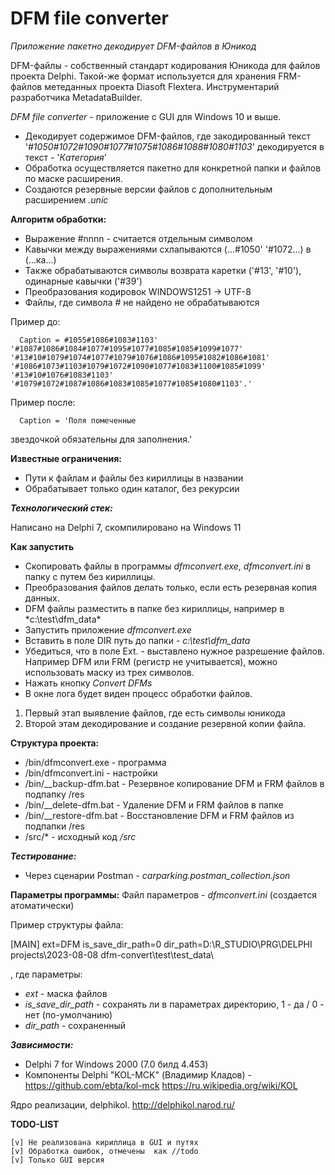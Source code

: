 # DFM file converter
*Приложение пакетно декодирует DFM-файлов в Юникод*

DFM-файлы - собственный стандарт кодирования Юникода для файлов проекта Delphi. Такой-же формат используется для хранения FRM-файлов метеданных проекта Diasoft Flextera. Инструментарий разработчика MetadataBuilder.

*DFM file converter* - приложение с GUI для Windows 10 и выше. 
* Декодирует содержимое DFM-файлов, где закодированный текст '*#1050#1072#1090#1077#1075#1086#1088#1080#1103*' декодируется в текст - '*Категория*'
* Обработка осуществляется пакетно для конкретной папки и файлов по маске расширения.
* Создаются резервные версии файлов с дополнительным расширением *.unic*

**Алгоритм обработки:**

* Выражение #nnnn - считается отдельным символом
* Кавычки между выражениями схлапываются (...#1050' '#1072...) в (...ка...)
* Также обрабатываются символы возврата каретки ('#13', '#10'), одинарные кавычки ('#39')
* Преобразования кодировок WINDOWS1251 -> UTF-8
* Файлы, где символа # не найдено не обрабатываются

Пример до:

      Caption = #1055#1086#1083#1103' '#1087#1086#1084#1077#1095#1077#1085#1085#1099#1077' '#13#10#1079#1074#1077#1079#1076#1086#1095#1082#1086#1081' '#1086#1073#1103#1079#1072#1090#1077#1083#1100#1085#1099' '#13#10#1076#1083#1103' '#1079#1072#1087#1086#1083#1085#1077#1085#1080#1103'.'


Пример после:

      Caption = 'Поля помеченные 
звездочкой обязательны 
для заполнения.'

**Известные ограничения:**
* Пути к файлам и файлы без кириллицы в названии
* Обрабатывает только один каталог, без рекурсии


***Технологический стек:***

Написано на Delphi 7, скомпилировано на Windows 11

**Как запустить**
* Скопировать файлы в программы *dfmconvert.exe*, *dfmconvert.ini* в папку с путем без кириллицы.
* Преобразования файлов делать только, если есть резервная копия данных.
* DFM файлы разместить в папке без кириллицы, например в *c:\test\dfm_data\*
* Запустить приложение *dfmconvert.exe*
* Вставить в поле DIR путь до папки - *c:\test\dfm_data*
* Убедиться, что в поле Ext. - выставлено нужное разрешение файлов. Например DFM или FRM (регистр не учитывается), можно использовать маску из трех символов.
* Нажать кнопку *Convert DFMs*
* В окне лога будет виден процесс обработки файлов. 
1) Первый этап выявление файлов, где есть символы юникода
2) Второй этам декодирование и создание резервной копии файла.


**Структура проекта:**
* /bin/dfmconvert.exe - программа
* /bin/dfmconvert.ini - настройки
* /bin/__backup-dfm.bat - Резервное копирование DFM и FRM файлов в подпапку /res
* /bin/__delete-dfm.bat - Удаление DFM и FRM файлов в папке
* /bin/__restore-dfm.bat - Восстановление DFM и FRM файлов из подпапки /res
* /src/* - исходный код */src*



***Тестирование:***
* Через сценарии Postman - *carparking.postman_collection.json*


**Параметры программы:**
Файл параметров - *dfmconvert.ini* (создается атоматически)

Пример структуры файла:

[MAIN]
ext=DFM
is_save_dir_path=0
dir_path=D:\R_STUDIO\PRG\DELPHI projects\2023-08-08 dfm-convert\test\test_data\

, где параметры:
* *ext* - маска файлов
* *is_save_dir_path* - сохранять ли в параметрах директорию, 1 - да / 0 - нет (по-умолчанию)
* *dir_path* - сохраненный


***Зависимости:***
* Delphi 7 for Windows 2000 (7.0 билд 4.453)
* Компоненты Delphi "KOL-MCK" (Владимир Кладов) - https://github.com/ebta/kol-mck 
  https://ru.wikipedia.org/wiki/KOL
  
Ядро реализации, delphikol. http://delphikol.narod.ru/

**TODO-LIST**

	[v] Не реализована кириллица в GUI и путях
	[v] Обработка ошибок, отмечены  как //todo
	[v] Только GUI версия
